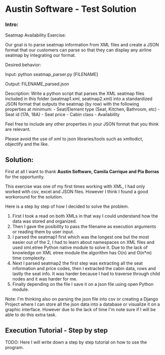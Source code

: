 # Austin Software - Test Solution

### Intro:


Seatmap Availability Exercise:

Our goal is to parse seatmap information from XML files and create a JSON format that our customers can parse so that they can display any airline seatmap by integrating our format.

Desired behavior:

Input: python seatmap_parser.py [FILENAME]

Output: FILENAME_parsed.json

Description:
Write a python script that parses the XML seatmap files included in this folder (seatmap1.xml, seatmap2.xml) into a standardized JSON format that outputs the seatmap (by row) with the following properties at minimum:
	- Seat/Element type (Seat, Kitchen, Bathroom, etc)
	- Seat id (17A, 18A)
	- Seat price
	- Cabin class
	- Availability

Feel free to include any other properties in your JSON format that you think are relevant.

Please avoid the use of xml to json libraries/tools such as xmltodict, objectify and the like.


## Solution:

First at all I want to thank **Austin Software, Camila Carrique and Pia Borras** for the opportunity.

This exercise was one of my first times working with XML, I had only worked with csv, excel and JSON files. However I think I found a good workoround for the solution.

Here is a step by step of how I decided to solve the problem.


1. First I took a read on both XMLs in that way I could understand how the data was stored and organized.
2. Then I gave the posibility to pass the filename as execution arguments or reading them by user input.
3. I parsed the seatmap1 first which was the longest one but the most easier out of the 2, I had to learn about namespaces on XML files and used xml.etree Python native module to solve it. Due to the lack of knowledge on XML etree module the algorithm has O(n) and O(n*m) time complexity.
4. Next I parsed seatmap2 the first step was extracting all the seat information and price codes, then I extracted the cabin data, rows and lastly the seat info. It was harder because I had to traverse through child nodes and it was harder for me.
5. Finally depending on the file I save it on a json file using open Python module.

Note: I'm thinking also on parsing the json file into csv or creating a Django Project where I can store all the json data into a database or visualize it on a graphic interface. However due to the lack of time I'm note sure if I will be able to do this extra task.


## Execution Tutorial - Step by step

TODO: Here I will write down a step by step tutorial on how to use the program.
